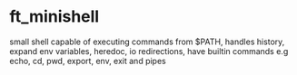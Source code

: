 # ft_minishell

small shell capable of executing commands from $PATH, handles history, expand env variables, heredoc, io redirections, have builtin commands e.g echo, cd, pwd, export, env, exit and pipes

